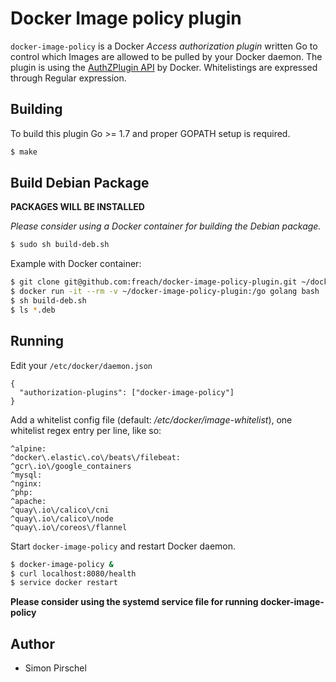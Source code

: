 # Docker Image policy plugin

`docker-image-policy` is a Docker *Access authorization plugin* written Go to control
which Images are allowed to be pulled by your Docker daemon. The plugin is using
the [AuthZPlugin API](https://docs.docker.com/engine/extend/plugins_authorization/)
by Docker. Whitelistings are expressed through Regular expression.

## Building

To build this plugin Go >= 1.7 and proper GOPATH setup is required.

```sh
$ make
```

## Build Debian Package

**PACKAGES WILL BE INSTALLED**

*Please consider using a Docker container for building the Debian package.*

```sh
$ sudo sh build-deb.sh
```

Example with Docker container:

```sh
$ git clone git@github.com:freach/docker-image-policy-plugin.git ~/docker-image-policy-plugin
$ docker run -it --rm -v ~/docker-image-policy-plugin:/go golang bash
$ sh build-deb.sh
$ ls *.deb
```

## Running

Edit your `/etc/docker/daemon.json`

```
{
  "authorization-plugins": ["docker-image-policy"]
}
```

Add a whitelist config file (default: */etc/docker/image-whitelist*), one
whitelist regex entry per line, like so:

```
^alpine:
^docker\.elastic\.co\/beats\/filebeat:
^gcr\.io\/google_containers
^mysql:
^nginx:
^php:
^apache:
^quay\.io\/calico\/cni
^quay\.io\/calico\/node
^quay\.io\/coreos\/flannel
```

Start `docker-image-policy` and restart Docker daemon.

```sh
$ docker-image-policy &
$ curl localhost:8080/health
$ service docker restart
```

**Please consider using the systemd service file for running docker-image-policy**

## Author

* Simon Pirschel
